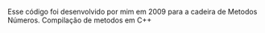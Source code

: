 Esse código foi desenvolvido por mim em 2009 para a cadeira de Metodos Números. Compilação de metodos em C++
